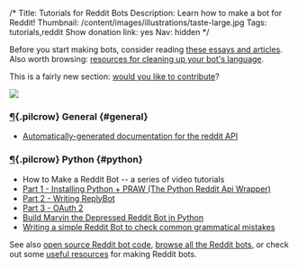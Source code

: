 /*
Title: Tutorials for Reddit Bots
Description: Learn how to make a bot for Reddit!
Thumbnail: /content/images/illustrations/taste-large.jpg
Tags: tutorials,reddit
Show donation link: yes
Nav: hidden
*/

<div class="note">
  <p>
    Before you start making bots, consider reading <a href="/bot-ethics">these essays and articles</a>. Also worth browsing: <a href="/resources/libraries-frameworks/#language">resources for cleaning up your bot's language</a>.
  </p>
</div>

<div class="note">
  <p>
    This is a fairly new section: <a href="https://github.com/botwiki/botwiki.org">would you like to contribute</a>?
  </p>
</div>

<p class="screenshot float-right">
  <a href="/bots/redditbots/NobodyDoesThis">
    <img src="/content/bots/redditbots/images/NobodyDoesThis.png">
  </a>
</p>

### [¶](#general){.pilcrow} General {#general}

- [Automatically-generated documentation for the reddit API](https://www.reddit.com/dev/api)


### [¶](#python){.pilcrow} Python {#python}

- How to Make a Reddit Bot -- a series of video tutorials
 - [Part 1 - Installing Python + PRAW (The Python Reddit Api Wrapper)](https://www.youtube.com/watch?v=xHes-Cdmfzc)
 - [Part 2 - Writing ReplyBot](https://www.youtube.com/watch?v=keiATJcZE8g)
 - [Part 3 - OAuth 2](https://www.youtube.com/watch?v=Uvxu2efXuiY)
- [Build Marvin the Depressed Reddit Bot in Python](http://pythonforengineers.com/build-marvin-the-depressed-reddit-bot-in-python/)
- [Writing a simple Reddit Bot to check common grammatical mistakes](https://chatbotslife.com/writing-a-simple-reddit-bot-to-check-common-grammatical-mistakes-586c1e298878)



See also [open source Reddit bot code](/tag/reddit+opensource), [browse all the Reddit bots](/bots/redditbots), or check out some [useful resources](/resources/redditbots) for making Reddit bots.